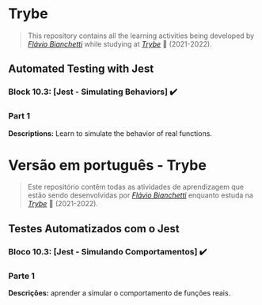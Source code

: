 # Trybe

> This repository contains all the learning activities being developed by _[Flávio Bianchetti](https://www.linkedin.com/in/flaviobianchetti/)_ while studying at _[Trybe](https://www.betrybe.com/)_ :rocket: (2021-2022).

## Automated Testing with Jest


### Block 10.3: [Jest - Simulating Behaviors] :heavy_check_mark:

### Part 1

**Descriptions:** Learn to simulate the behavior of real functions.

# Versão em português - Trybe

> Este repositório contêm todas as atividades de aprendizagem que estão sendo desenvolvidas por  _[Flávio Bianchetti](https://www.linkedin.com/in/flaviobianchetti/)_ enquanto estuda na _[Trybe](https://www.betrybe.com/)_ :rocket: (2021-2022).

## Testes Automatizados com o Jest


### Bloco 10.3: [Jest - Simulando Comportamentos] :heavy_check_mark:

### Parte 1

**Descrições:** aprender a simular o comportamento de funções reais.